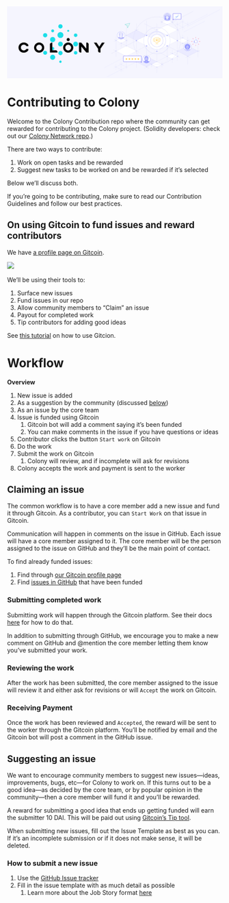 <img align="center" src="./Colony_Header.png" /> 

# Contributing to Colony
Welcome to the Colony Contribution repo where the community can get rewarded for contributing to the Colony project. (Solidity developers: check out our [Colony Network repo](https://github.com/JoinColony/colonyNetwork).)

There are two ways to contribute:

1. Work on open tasks and be rewarded
2. Suggest new tasks to be worked on and be rewarded if it’s selected

Below we’ll discuss both.

If you’re going to be contributing, make sure to read our Contribution Guidelines and follow our best practices.

## On using Gitcoin to fund issues and reward contributors
We have [a profile page on Gitcoin](https://gitcoin.co/profile/joincolony). 

<a href="https://gitcoin.co/explorer?q=joincolony">
    <img src="https://gitcoin.co/funding/embed?repo=https://github.com/JoinColony/colonyContributions/">
</a>

We’ll be using their tools to: 

1. Surface new issues
2. Fund issues in our repo
3. Allow community members to “Claim” an issue
4. Payout for completed work
5. Tip contributors for adding good ideas

See [this tutorial](https://gitcoin.co/help/dev) on how to use Gitcion.

# Workflow
**Overview**
1. New issue is added
  1. As a suggestion by the community (discussed [below](https://github.com/JoinColony/colonyContributions/blob/master/docs/README.md#suggesting-an-issue))
  2. As an issue by the core team
2. Issue is funded using Gitcoin
	1. Gitcoin bot will add a comment saying it’s been funded
	2. You can make comments in the issue if you have questions or ideas
3. Contributor clicks the button `Start work` on Gitcoin 
4. Do the work
5. Submit the work on Gitcoin
	1. Colony will review, and if incomplete will ask for revisions
6. Colony accepts the work and payment is sent to the worker

## Claiming an issue
The common workflow is to have a core member add a new issue and fund it through Gitcoin. As a contributor, you can `Start Work` on that issue in Gitcoin.

Communication will happen in comments on the issue in GitHub. Each issue will have a core member assigned to it. The core member will be the person assigned to the issue on GitHub and they’ll be the main point of contact. 

To find already funded issues:

1. Find through [our Gitcoin profile page](https://gitcoin.co/profile/joincolony)
2. Find [issues in GitHub](https://github.com/JoinColony/colonycontributions/issues) that have been funded 

### Submitting completed work
Submitting work will happen through the Gitcoin platform. See their docs [here](https://docs.google.com/document/d/1S8BLKJF7J5RbrfFw-mX0iYcy4VSc6-a1aQXtKT_ta0Y/edit#heading=h.mzjvbspfr2xt) for how to do that. 

In addition to submitting through GitHub, we encourage you to make a new comment on GitHub and @mention the core member letting them know you’ve submitted your work.

### Reviewing the work
After the work has been submitted, the core member assigned to the issue will review it and either ask for revisions or will `Accept` the work on Gitcoin.

### Receiving Payment
Once the work has been reviewed and `Accepted`, the reward will be sent to the worker through the Gitcoin platform. You’ll be notified by email and the Gitcoin bot will post a comment in the GitHub issue.

## Suggesting an issue
We want to encourage community members to suggest new issues—ideas, improvements, bugs, etc—for Colony to work on. If this turns out to be a good idea—as decided by the core team, or by popular opinion in the community—then a core member will fund it and you’ll be rewarded.

A reward for submitting a good idea that ends up getting funded will earn the submitter 10 DAI. This will be paid out using [Gitcoin’s Tip tool](https://gitcoin.co/tip).

When submitting new issues, fill out the Issue Template as best as you can. If it’s an incomplete submission or if it does not make sense, it will be deleted. 

### How to submit a new issue
1. Use the [GitHub Issue tracker](https://github.com/JoinColony/colonyContributions/issues/new)
2. Fill in the issue template with as much detail as possible
	1. Learn more about the Job Story format [here](https://blog.intercom.com/using-job-stories-design-features-ui-ux/)
